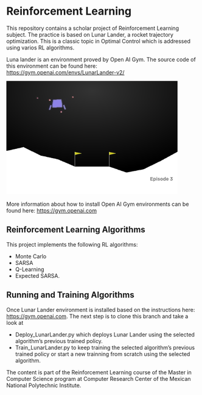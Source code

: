 # Reinforcement Learning

This repository contains a scholar project of Reinforcement Learning subject. The practice is based on Lunar Lander, a rocket trajectory optimization. This is a classic topic in Optimal Control which is addressed using varios RL algorithms. 

Luna lander is an environment proved by Open AI Gym. The source code of this environment can be found here: https://gym.openai.com/envs/LunarLander-v2/

![Lunar Lander](https://github.com/EliuthLoga/ReinforcementLearning/blob/main/lunar_lander_project/img/LunarLander.png)


More information about how to install Open AI Gym environments can be found here: https://gym.openai.com

## Reinforcement Learning Algorithms
This project implements the following RL algorithms: 
* Monte Carlo
* SARSA 
* Q-Learning 
* Expected SARSA.

## Running and Training Algorithms

Once Lunar Lander environment is installed based on the instructions here: https://gym.openai.com. The next step is to clone this branch and take a look at

* Deploy_LunarLander.py which deploys Lunar Lander using the selected algorithm’s previous trained policy.
* Train_LunarLander.py to keep training the selected algorithm’s previous trained policy or start a new trainning from scratch using the selected algorithm.

The content is part of the Reinforcement Learning course of the Master in Computer Science program at Computer Research Center of the Mexican National Polytechnic Institute. 
